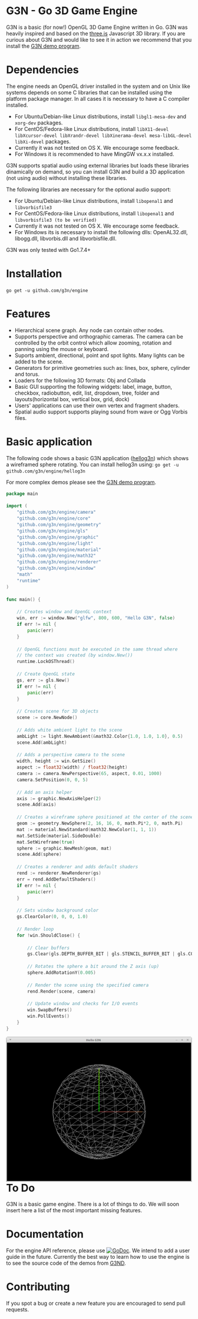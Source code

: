 # G3N - Go 3D Game Engine

G3N is a basic (for now!) OpenGL 3D Game Engine written in Go.
G3N was heavily inspired and based on the [three.js](https://threejs.org/) Javascript 3D library.
If you are curious about G3N and would like to see it in action
we recommend that you install the [G3N demo program](https://github.com/g3n/g3nd).

# Dependencies

The engine needs an OpenGL driver installed in the system and
on Unix like systems depends on some C libraries that can be installed using the platform package manager.
In all cases it is necessary to have a C compiler installed.

* For Ubuntu/Debian-like Linux distributions, install `libgl1-mesa-dev` and `xorg-dev` packages.
* For CentOS/Fedora-like Linux distributions, install `libX11-devel libXcursor-devel libXrandr-devel libXinerama-devel mesa-libGL-devel libXi-devel` packages.
* Currently it was not tested on OS X. We encourage some feedback.
* For Windows it is recommended to have MingGW vx.x.x installed.

G3N supports spatial audio using external libraries but loads these libraries
dinamically on demand, so you can install G3N and build a 3D application
(not using audio) without installing these libraries.

The following libraries are necessary for the optional audio support:

* For Ubuntu/Debian-like Linux distributions, install `libopenal1` and `libvorbisfile3`
* For CentOS/Fedora-like Linux distributions, install `libopenal1` and `libvorbisfile3 (to be verified)`
* Currently it was not tested on OS X. We encourage some feedback.
* For Windows its is necessary to install the following dlls: OpenAL32.dll, libogg.dll, libvorbis.dll and libvorbisfile.dll.

G3N was only tested with Go1.7.4+

# Installation

`go get -u github.com/g3n/engine`

# Features

* Hierarchical scene graph. Any node can contain other nodes.
* Supports perspective and orthographic cameras. The camera can be controlled
  by the orbit control which allow zooming, rotation and panning using the mouse or keyboard.
* Suports ambient, directional, point and spot lights. Many lights can be added to the scene.
* Generators for primitive geometries such as: lines, box, sphere, cylinder and torus.
* Loaders for the following 3D formats: Obj and Collada
* Basic GUI supporting the following widgets: label, image, button, checkbox, radiobutton,
  edit, list, dropdown, tree, folder and layouts(horizontal box, vertical box, grid, dock)
* Users' applications can use their own vertex and fragment shaders.
* Spatial audio support supports playing sound from wave or Ogg Vorbis files.

# Basic application

The following code shows a basic G3N application 
([hellog3n](https://github.com/g3n/engine/tree/master/hellog3n))
which shows a wireframed sphere rotating.
You can install hellog3n using: `go get -u github.com/g3n/engine/hellog3n`

For more complex demos please see the [G3N demo program](https://github.com/g3n/g3nd).

```Go
package main

import (
	"github.com/g3n/engine/camera"
	"github.com/g3n/engine/core"
	"github.com/g3n/engine/geometry"
	"github.com/g3n/engine/gls"
	"github.com/g3n/engine/graphic"
	"github.com/g3n/engine/light"
	"github.com/g3n/engine/material"
	"github.com/g3n/engine/math32"
	"github.com/g3n/engine/renderer"
	"github.com/g3n/engine/window"
	"math"
	"runtime"
)

func main() {

	// Creates window and OpenGL context
	win, err := window.New("glfw", 800, 600, "Hello G3N", false)
	if err != nil {
		panic(err)
	}

	// OpenGL functions must be executed in the same thread where
	// the context was created (by window.New())
	runtime.LockOSThread()

	// Create OpenGL state
	gs, err := gls.New()
	if err != nil {
		panic(err)
	}

	// Creates scene for 3D objects
	scene := core.NewNode()

	// Adds white ambient light to the scene
	ambLight := light.NewAmbient(&math32.Color{1.0, 1.0, 1.0}, 0.5)
	scene.Add(ambLight)

	// Adds a perspective camera to the scene
	width, height := win.GetSize()
	aspect := float32(width) / float32(height)
	camera := camera.NewPerspective(65, aspect, 0.01, 1000)
	camera.SetPosition(0, 0, 5)

	// Add an axis helper
	axis := graphic.NewAxisHelper(2)
	scene.Add(axis)

	// Creates a wireframe sphere positioned at the center of the scene
	geom := geometry.NewSphere(2, 16, 16, 0, math.Pi*2, 0, math.Pi)
	mat := material.NewStandard(math32.NewColor(1, 1, 1))
	mat.SetSide(material.SideDouble)
	mat.SetWireframe(true)
	sphere := graphic.NewMesh(geom, mat)
	scene.Add(sphere)

	// Creates a renderer and adds default shaders
	rend := renderer.NewRenderer(gs)
	err = rend.AddDefaultShaders()
	if err != nil {
		panic(err)
	}

	// Sets window background color
	gs.ClearColor(0, 0, 0, 1.0)

	// Render loop
	for !win.ShouldClose() {

		// Clear buffers
		gs.Clear(gls.DEPTH_BUFFER_BIT | gls.STENCIL_BUFFER_BIT | gls.COLOR_BUFFER_BIT)

		// Rotates the sphere a bit around the Z axis (up)
		sphere.AddRotationY(0.005)

		// Render the scene using the specified camera
		rend.Render(scene, camera)

		// Update window and checks for I/O events
		win.SwapBuffers()
		win.PollEvents()
	}
}
```

<p align="center">
  <img style="float: right;" src="hellog3n/screenshot.png" alt="hellog3n Screenshot"/>
</p>

# To Do

G3N is a basic game engine. There is a lot of things to do.
We will soon insert here a list of the most important missing features.

# Documentation

For the engine API reference, please use
[![GoDoc](https://godoc.org/github.com/g3n/engine?status.svg)](https://godoc.org/github.com/g3n/engine).
We intend to add a user guide in the future.
Currently the best way to learn how to use the engine is to see the source code
of the demos from [G3ND](https://github.com/g3n/g3nd).

# Contributing

If you spot a bug or create a new feature you are encouraged to
send pull requests.


